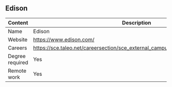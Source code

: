 ## Edison

Content|Description
-|-
Name|Edison
Website|https://www.edison.com/
Careers|https://sce.taleo.net/careersection/sce_external_campus_career_section/jobsearch.ftl
Degree required|Yes
Remote work|Yes
